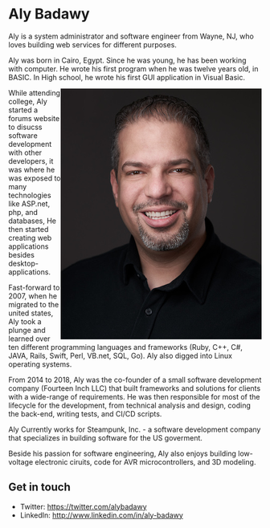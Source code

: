 # Aly Badawy

Aly is a system administrator and software engineer from Wayne, NJ, who loves building web services for different purposes.

Aly was born in Cairo, Egypt. Since he was young, he has been working with computer. He wrote his first program when he was twelve years old, in BASIC. In High school, he wrote his first GUI application in Visual Basic.

<img align="right" src="https://github.com/AlyBadawy/AlyBadawy/blob/main/aly_badawy.jpeg?raw=true">

While attending college, Aly started a forums website to disucss software development with other developers, it was where he was exposed to many technologies like ASP.net, php, and databases, He then started creating web applications besides desktop-applications.

Fast-forward to 2007, when he migrated to the united states, Aly took a plunge and learned over ten different programming languages and frameworks (Ruby, C++, C#, JAVA, Rails, Swift, Perl, VB.net, SQL, Go). Aly also digged into Linux operating systems.

From 2014 to 2018, Aly was the co-founder of a small software development company (Fourteen Inch LLC) that built frameworks and solutions for clients with a wide-range of requirements. He was then responsible for most of the lifecycle for the development, from technical analysis and design, coding the back-end, writing tests, and CI/CD scripts.

Aly Currently works for Steampunk, Inc. - a software development company that specializes in building software for the US goverment.

Beside his passion for software engineering, Aly also enjoys building low-voltage electronic ciruits, code for AVR microcontrollers, and 3D modeling.


## Get in touch
- Twitter: https://twitter.com/alybadawy
- LinkedIn: http://www.linkedin.com/in/aly-badawy

